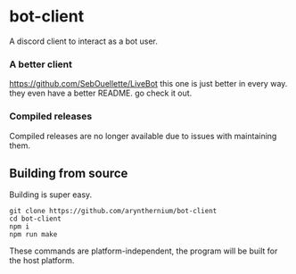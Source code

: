 # bot-client
A discord client to interact as a bot user.

### A better client
https://github.com/SebOuellette/LiveBot
this one is just better in every way. they even have a better README. go check it out.

### Compiled releases
Compiled releases are no longer available due to issues with maintaining them.

## Building from source
Building is super easy.

```
git clone https://github.com/arynthernium/bot-client
cd bot-client
npm i
npm run make
```
These commands are platform-independent, the program will be built for the host platform.